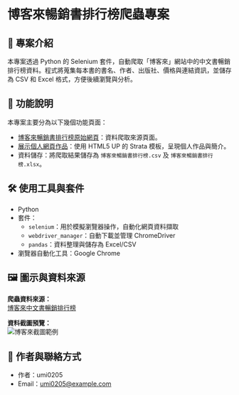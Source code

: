 # 博客來暢銷書排行榜爬蟲專案

## 📘 專案介紹
本專案透過 Python 的 Selenium 套件，自動爬取「博客來」網站中的中文書暢銷排行榜資料。程式將蒐集每本書的書名、作者、出版社、價格與連結資訊，並儲存為 CSV 和 Excel 格式，方便後續瀏覽與分析。

## 🔧 功能說明
本專案主要分為以下幾個功能頁面：

- [博客來暢銷書排行榜原始網頁](https://www.books.com.tw/web/sys_saletopb/books/)：資料爬取來源頁面。
- [展示個人網頁作品](https://umi0205.github.io/411205201/html5up-strata/)：使用 HTML5 UP 的 Strata 模板，呈現個人作品與簡介。
- 資料儲存：將爬取結果儲存為 `博客來暢銷書排行榜.csv` 及 `博客來暢銷書排行榜.xlsx`。

## 🛠 使用工具與套件

- Python 
- 套件：
  - `selenium`：用於模擬瀏覽器操作，自動化網頁資料擷取
  - `webdriver_manager`：自動下載並管理 ChromeDriver
  - `pandas`：資料整理與儲存為 Excel/CSV
- 瀏覽器自動化工具：Google Chrome

## 🖼 圖示與資料來源

**爬蟲資料來源：**  
[博客來中文書暢銷排行榜](https://www.books.com.tw/web/sys_saletopb/books/)

**資料截圖預覽：**  
![博客來截圖範例](https://github.com/umi0205/411205201/raw/main/images/book_example.png)  


## 👤 作者與聯絡方式

- 作者：umi0205
- Email：umi0205@example.com

